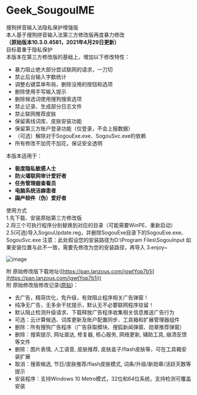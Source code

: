 # Geek_SougouIME
搜狗拼音输入法隐私保护增强版  
本人基于搜狗拼音输入法第三方修改版再度暴力修改  
**（原始版本10.3.0.4581，2021年4月29日更新）**  
目标着重于隐私保护  
本版本在第三方修改版的基础上，增加以下修改特性：
* 暴力阻止绝大部分尝试联网的请求，一刀切
* 禁止后台输入字数统计
* 调整右键菜单布局，删除没用的按钮和选项
* 删除使用手写输入提示
* 删除候选词使用搜狗搜索选项
* 禁止记录、生成部分日志文件
* 禁止联网推荐皮肤
* 保留离线词库、皮肤安装功能
* 保留第三方账户登录功能（仅登录，不会上报数据）
* （可选）解除对于SogouExe.exe、SogouSvc.exe的依赖
* 所有修改不加壳不加花，保证安全透明

本版本适用于：  
 - **极度隐私敏感人士**
 - **防火墙联网审计爱好者**
 - **任务管理器查看员**
 - **电脑系统洁癖患者**
 - **~~国产软件~~（伪）爱好者**
 
使用方式  
1.先下载、安装原始第三方修改版  
2.将三个可执行程序分别替换到对应的目录（可能需要WinPE、重新启动）  
2.5(可选)导入SogouUpdate.reg，并删除SogouExe目录下的SogouExe.exe、SogouSvc.exe
   注意：此处假设您的安装路径为D:\Program Files\SogouInput
   如果安装位置与此不一致，需要先修改为您的安装路径，再导入
3.enjoy~

![image](https://user-images.githubusercontent.com/43743875/115141145-61587a80-a06d-11eb-874b-51d307af597d.png)

附 原始修改版下载地址([https://pan.lanzous.com/igwtYop7b1i](https://pan.lanzous.com/igwtYop7b1i))  
附 原始修改版修改记录([原贴](https://www.423down.com/587.html))：  
* 去广告，精简优化，免升级，有效阻止程序相关广告弹窗！
* 纯净无广告，无多余干扰提示，默认无不必要联网程序驻留！
* 默认阻止检测升级请求、下载释放广告程序收集相关信息推送广告行为
* 可选：云计算候选、词库更新及账户配置同步、工具箱和扩展管理器组件
* 删除：所有搜狗广告程序（广告获取模块、搜狐新闻弹窗、勋章推荐弹窗）
* 删除：搜索提示, 网址直达, 修复器, 核心服务, 网络更新, 辅助工具, 崩溃反馈等文件
* 删除：图片表情, 人工语音, 皮肤推荐, 皮肤盒子/flash皮肤等，可在工具箱安装扩展
* 取消：搜索候选, 节日/皮肤推荐/flash皮肤模式, 词条/升级/新勋章/活跃天数等提示
* 安装程序：支持Windows 10 Metro模式，32位和64位系统，支持检测可覆盖安装
